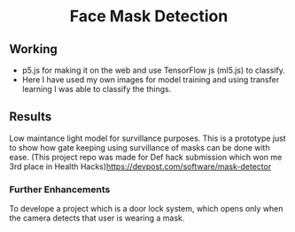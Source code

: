 <h1 align="center">Face Mask Detection</h1>


## Working
* p5.js for making it on the web and use TensorFlow js (ml5.js) to classify.
* Here I have used my own images for model training and using transfer learning I was able to classify the things.


## Results
Low maintance light model for survillance purposes. This is a prototype just to show how gate keeping using survillance of masks can be done with ease. (This project repo was made for Def hack submission which won me 3rd place in Health Hacks)https://devpost.com/software/mask-detector

### Further Enhancements 
 To develope a project which is a door lock system, which opens only when the camera detects that user is wearing a mask.
